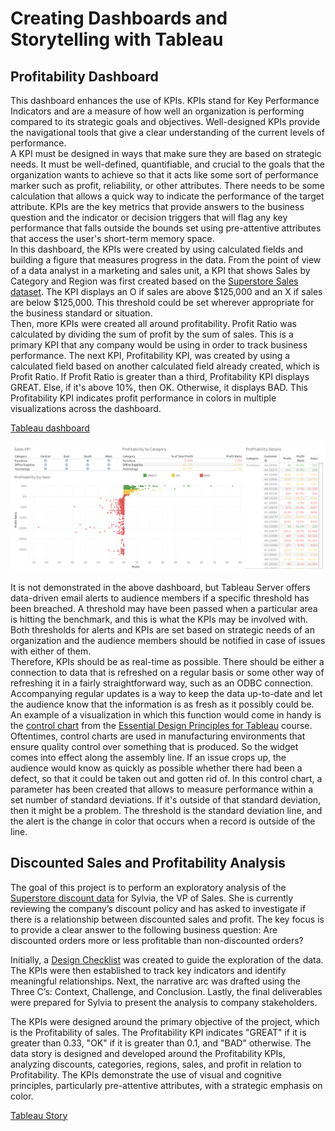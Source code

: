 # Creating Dashboards and Storytelling with Tableau

## Profitability Dashboard

This dashboard enhances the use of KPIs. KPIs stand for Key Performance Indicators and are a measure of how well an organization is performing compared to its strategic goals and objectives. Well-designed KPIs provide the navigational tools that give a clear understanding of the current levels of performance. <br>
A KPI must be designed in ways that make sure they are based on strategic needs. It must be well-defined, quantifiable, and crucial to the goals that the organization wants to achieve so that it acts like some sort of performance marker such as profit, reliability, or other attributes. There needs to be some calculation that allows a quick way to indicate the performance of the target attribute. KPIs are the key metrics that provide answers to the business question and the indicator or decision triggers that will flag any key performance that falls outside the bounds set using pre-attentive attributes that access the user's short-term memory space. <br>
In this dashboard, the KPIs were created by using calculated fields and building a figure that measures progress in the data. From the point of view of a data analyst in a marketing and sales unit, a KPI that shows Sales by Category and Region was first created based on the [Superstore Sales dataset](https://github.com/yl5787/tableau-specialization/blob/main/data/Sample%20-%20Superstore%20from%20Tableau.xls). The KPI displays an O if sales are above $125,000 and an X if sales are below $125,000. This threshold could be set wherever appropriate for the business standard or situation. <br>
Then, more KPIs were created all around profitability. Profit Ratio was calculated by dividing the sum of profit by the sum of sales. This is a primary KPI that any company would be using in order to track business performance. The next KPI, Profitability KPI, was created by using a calculated field based on another calculated field already created, which is Profit Ratio. If Profit Ratio is greater than a third, Profitability KPI displays GREAT. Else, if it's above 10%, then OK. Otherwise, it displays BAD. This Profitability KPI indicates profit performance in colors in multiple visualizations across the dashboard.

[Tableau dashboard](https://public.tableau.com/app/profile/yl5787/viz/ProfitabilityDashboard_16532668114020/ProfitabilityDashboard)

![Profitability Dashboard](https://github.com/yl5787/tableau-specialization/blob/main/visualizations/Profitability%20Dashboard.png)

It is not demonstrated in the above dashboard, but Tableau Server offers data-driven email alerts to audience members if a specific threshold has been breached. A threshold may have been passed when a particular area is hitting the benchmark, and this is what the KPIs may be involved with. Both thresholds for alerts and KPIs are set based on strategic needs of an organization and the audience members should be notified in case of issues with either of them. <br>
Therefore, KPIs should be as real-time as possible. There should be either a connection to data that is refreshed on a regular basis or some other way of refreshing it in a fairly straightforward way, such as an ODBC connection. Accompanying regular updates is a way to keep the data up-to-date and let the audience know that the information is as fresh as it possibly could be. <br>
An example of a visualization in which this function would come in handy is the [control chart](https://public.tableau.com/app/profile/yl5787/viz/ControlChartforSuperstoreSales_16281951129100/ControlChart) from the [Essential Design Principles for Tableau](https://github.com/yl5787/tableau-specialization/blob/main/Essential%20Design%20Principles%20for%20Tableau.md) course. Oftentimes, control charts are used in manufacturing environments that ensure quality control over something that is produced. So the widget comes into effect along the assembly line. If an issue crops up, the audience would know as quickly as possible whether there had been a defect, so that it could be taken out and gotten rid of. In this control chart, a parameter has been created that allows to measure performance within a set number of standard deviations. If it's outside of that standard deviation, then it might be a problem. The threshold is the standard deviation line, and the alert is the change in color that occurs when a record is outside of the line. <br>

## Discounted Sales and Profitability Analysis

The goal of this project is to perform an exploratory analysis of the [Superstore discount data](https://github.com/yl5787/tableau-specialization/blob/main/data/Full%20Sales%20Superstore%20Dataset.xlsx) for Sylvia, the VP of Sales. She is currently reviewing the company’s discount policy and has asked to investigate if there is a relationship between discounted sales and profit. The key focus is to provide a clear answer to the following business question: Are discounted orders more or less profitable than non-discounted orders?

Initially, a [Design Checklist](https://github.com/yl5787/tableau-specialization/blob/main/Design%20Checklist.pdf) was created to guide the exploration of the data. The KPIs were then established to track key indicators and identify meaningful relationships. Next, the narrative arc was drafted using the Three C’s: Context, Challenge, and Conclusion. Lastly, the final deliverables were prepared for Sylvia to present the analysis to company stakeholders.

The KPIs were designed around the primary objective of the project, which is the Profitability of sales. The Profitability KPI indicates "GREAT" if it is greater than 0.33, "OK" if it is greater than 0.1, and "BAD" otherwise. The data story is designed and developed around the Profitability KPIs, analyzing discounts, categories, regions, sales, and profit in relation to Profitability. The KPIs demonstrate the use of visual and cognitive principles, particularly pre-attentive attributes, with a strategic emphasis on color.

[Tableau Story](https://public.tableau.com/app/profile/yl5787/viz/DiscountedSalesandProfitabilityStorytelling/Story)
